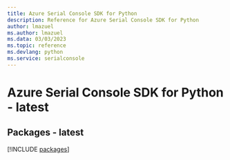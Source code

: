 ```yaml
---
title: Azure Serial Console SDK for Python
description: Reference for Azure Serial Console SDK for Python
author: lmazuel
ms.author: lmazuel
ms.data: 03/03/2023
ms.topic: reference
ms.devlang: python
ms.service: serialconsole
---
```

# Azure Serial Console SDK for Python - latest
## Packages - latest
[!INCLUDE [packages](serial-console-index.md)]